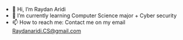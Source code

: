 - 👋 Hi, I’m Raydan Aridi
- 🌱 I’m currently learning Computer Science major + Cyber security 
- 📫 How to reach me: Contact me on my email Raydanaridi.CS@gmail.com


<!---
RaydanAridiCS/RaydanAridiCS is a ✨ special ✨ repository because its `README.md` (this file) appears on your GitHub profile.
You can click the Preview link to take a look at your changes.
--->
